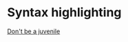 Syntax highlighting
===================

[Don't be a juvenile](https://groups.google.com/g/golang-nuts/c/hJHCAaiL0so/m/E2mQ1RDiio8J)
